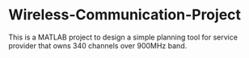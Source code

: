 # Wireless-Communication-Project
This is a MATLAB project to  design a simple planning tool for service provider that owns 340 channels over 900MHz band.
